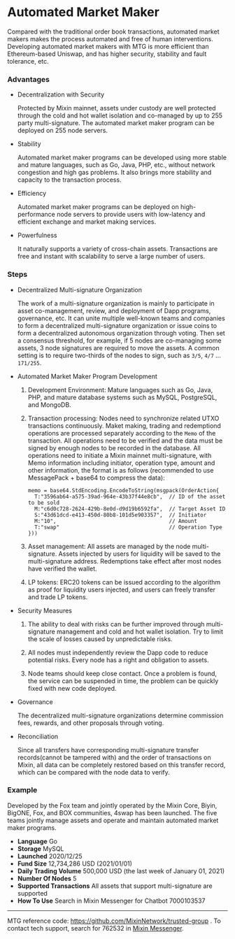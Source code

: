 # Automated Market Maker

Compared with the traditional order book transactions, automated market makers makes the process automated and free of human interventions. Developing automated market makers with MTG is more efficient than Ethereum-based Uniswap, and has higher security, stability and fault tolerance, etc.

### Advantages

- Decentralization with Security
  
  Protected by Mixin mainnet, assets under custody are well protected through the cold and hot wallet isolation and co-managed by up to 255 party multi-signature. The automated market maker program can be deployed on 255 node servers.

- Stability
  
  Automated market maker programs can be developed using more stable and mature languages, such as Go, Java, PHP, etc., without network congestion and high gas problems. It also brings more stability and capacity to the transaction process.

- Efficiency
  
  Automated market maker programs can be deployed on high-performance node servers to provide users with low-latency and efficient exchange and market making services.

- Powerfulness

  It naturally supports a variety of cross-chain assets. Transactions are free and instant with scalability to serve a large number of users.

### Steps

- Decentralized Multi-signature Organization

  The work of a multi-signature organization is mainly to participate in asset co-management, review, and deployment of Dapp programs, governance, etc. It can unite multiple well-known teams and companies to form a decentralized multi-signature organization or issue coins to form a decentralized autonomous organization through voting. Then set a consensus threshold, for example, if 5 nodes are co-managing some assets, 3 node signatures are required to move the assets. A common setting is to require two-thirds of the nodes to sign, such as `3/5`, `4/7` ... `171/255`.

- Automated Market Maker Program Development
  
  1. Development Environment: Mature languages such as Go, Java, PHP, and mature database systems such as MySQL, PostgreSQL, and MongoDB.
  2. Transaction processing: Nodes need to synchronize related UTXO transactions continuously. Maket making, trading and redemptiond operations are processed separately according to the `Memo` of the transaction. All operations need to be verified and the data must be signed by enough nodes to be recorded in the database. All operations need to initiate a Mixin mainnet multi-signature, with Memo information including initiator, operation type, amount and other information, the format is as follows (recommended to use MessagePack + base64 to compress the data):

      ```golang
      memo = base64.StdEncoding.EncodeToString(msgpack(OrderAction{
        T:"3596ab64-a575-39ad-964e-43b37f44e8cb",  // ID of the asset to be sold
        M:"c6d0c728-2624-429b-8e0d-d9d19b6592fa",  // Target Asset ID
        S:"43d61dcd-e413-450d-80b8-101d5e903357",  // Initiator
        M:"10",                                    // Amount
        T:"swap"                                   // Operation Type
      }))
      ```

  3. Asset management: All assets are managed by the node multi-signature. Assets injected by users for liquidity will be saved to the multi-signature address. Redemptions take effect after most nodes have verified the wallet.

  4. LP tokens: ERC20 tokens can be issued according to the algorithm as proof for liquidity users injected, and users can freely transfer and trade LP tokens.

- Security Measures

  1. The ability to deal with risks can be further improved through multi-signature management and cold and hot wallet isolation. Try to limit the scale of losses caused by unpredictable risks.

  2. All nodes must independently review the Dapp code to reduce potential risks. Every node has a right and obligation to assets.

  3. Node teams should keep close contact. Once a problem is found, the service can be suspended in time, the problem can be quickly fixed with new code deployed.

- Governance

  The decentralized multi-signature organizations determine commission fees, rewards, and other proposals through voting.

- Reconciliation

  Since all transfers have corresponding multi-signature transfer records(cannot be tampered with) and the order of transactions on Mixin, all data can be completely restored based on this transfer record, which can be compared with the node data to verify.

### Example

Developed by the Fox team and jointly operated by the Mixin Core, Biyin, BigONE, Fox, and BOX communities, 4swap has been launched. The five teams jointly manage assets and operate and maintain automated market maker programs.

- **Language** Go
- **Storage** MySQL
- **Launched** 2020/12/25
- **Fund Size** 12,734,286 USD (2021/01/01)
- **Daily Trading Volume** 500,000 USD (the last week of January 01, 2021)
- **Number Of Nodes** 5
- **Supported Transactions** All assets that support multi-signature are supported
- **How To Use** Search in Mixin Messenger for Chatbot 7000103537

---
MTG reference code: <https://github.com/MixinNetwork/trusted-group> . To contact tech support, search for 762532 in [Mixin Messenger](https://w3c.group/c/1609251387450619).
